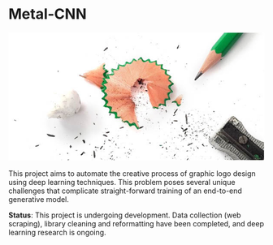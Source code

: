 # Metal-CNN

![Splash image](/utils/pencil.jpg)

This project aims to automate the creative process of graphic logo design using deep learning techniques. This problem poses several unique challenges that complicate straight-forward training of an end-to-end generative model.

**Status**: This project is undergoing development. Data collection (web scraping), library cleaning and reformatting have been completed, and deep learning research is ongoing.
